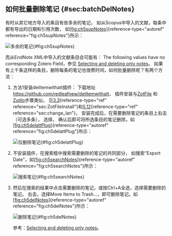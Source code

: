 ## 如何批量删除笔记 {#sec:batchDelNotes}

有时从其它地方导入的条目有些多余的笔记，
如从Scopus中导入的文献，每条中都有导出的日期和引用次数，
如[\[fig:ch5supNotes\]](#fig:ch5supNotes){reference-type="autoref"
reference="fig:ch5supNotes"}所示：

![多余的笔记](ch5supNotes){#fig:ch5supNotes}

而从EndNote XML中导入的文献条目会可能有： The following values have no
corresponding Zotero Field，参见 [Selecting and deleting only
notes](https://forums.zotero.org/discussion/comment/390716#Comment_390716)。
如果有上千条这样的条目，删除每条的笔记也很费时间，如何批量删除呢？有两个方法：

1.  方法1安装delitemwithatt插件：
    下载地址<https://github.com/redleafnew/delitemwithatt>，
    插件安装与[ZotFile](http://zotfile.com/)
    和[Zutilo](https://github.com/wshanks/Zutilo/releases)步骤类似，
    见[3.3](#sec:ZotFileInstall){reference-type="ref"
    reference="sec:ZotFileInstall"}和[5.12](#sec:change_lan){reference-type="ref"
    reference="sec:change_lan"}，
    安装完成后，在需要删除笔记的条目上右击（可选多条）， 选择，
    确认后即可将所选条目的笔记删除，如[\[fig:ch5delattPlug\]](#fig:ch5delattPlug){reference-type="autoref"
    reference="fig:ch5delattPlug"}所示：

    ![仅删除笔记](ch5delattPlug){#fig:ch5delattPlug}

2.  不安装插件，在搜索框中搜索需要删除的笔记的共同部分， 如搜索"Export
    Date"，如[\[fig:ch5searchNotes\]](#fig:ch5searchNotes){reference-type="autoref"
    reference="fig:ch5searchNotes"}所示：

    ![搜索笔记](ch5searchNotes){#fig:ch5searchNotes}

3.  然后在搜索的结果中点击需要删除的笔记，或按Ctrl+A全选，选择需要删除的笔记。
    右击，选择Move Items to
    Trash\...，即可删除笔记。如[\[fig:ch5delNotes\]](#fig:ch5delNotes){reference-type="autoref"
    reference="fig:ch5delNotes"}所示：

    ![删除笔记](ch5delNotes){#fig:ch5delNotes}

    参考：[Selecting and deleting only
    notes](https://forums.zotero.org/discussion/comment/390716#Comment_390716)。

